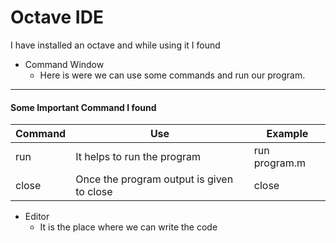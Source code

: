 # Octave IDE
I have installed an octave and while using it I found 
* Command Window
	* Here is were we can use some commands and run our program.
---
#### Some Important Command I found
|Command|Use|Example|
|-------|-------|-----|
|run|It helps to run the program |run program.m|
|close|Once the program output is given to close | close


* Editor
	* It is the place where we can write the code




